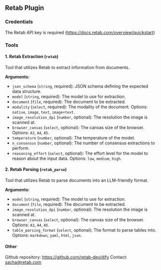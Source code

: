 ## Retab Plugin

### Credentials

The Retab API key is required (https://docs.retab.com/overview/quickstart)

### Tools

#### 1. Retab Extraction (`retab`)
Tool that utilizes Retab to extract information from documents.

**Arguments:**
- `json_schema` (`string`, required): JSON schema defining the expected data structure.
- `model` (`string`, required): The model to use for extraction.
- `document` (`file`, required): The document to be extracted.
- `modality` (`select`, required): The modality of the document. Options: `native`, `image`, `text`, `image+text`.
- `image_resolution_dpi` (`number`, optional): The resolution the image is scanned at.
- `browser_canvas` (`select`, optional): The canvas size of the browser. Options: `A3`, `A4`, `A5`.
- `temperature` (`number`, optional): The temperature of the model.
- `n_consensus` (`number`, optional): The number of consensus extractions to perform.
- `reasoning_effort` (`select`, optional): The effort level for the model to reason about the input data. Options: `low`, `medium`, `high`.


#### 2. Retab Parsing (`retab_parse`)
Tool that utilizes Retab to parse documents into an LLM-friendly format.

**Arguments:**
- `model` (`string`, required): The model to use for extraction.
- `document` (`file`, required): The document to be extracted.
- `image_resolution_dpi` (`number`, optional): The resolution the image is scanned at.
- `browser_canvas` (`select`, optional): The canvas size of the browser. Options: `A3`, `A4`, `A5`.
- `table_parsing_format` (`select`, optional): The format to parse tables into. Options: `markdown`, `yaml`, `html`, `json`.

#### Other
Github repository: https://github.com/retab-dev/dify
Contact: sacha@retab.com
